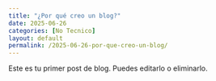 ```yaml
---
title: "¿Por qué creo un blog?"
date: 2025-06-26
categories: [No Tecnico]
layout: default
permalink: /2025-06-26-por-que-creo-un-blog/
---
```


Este es tu primer post de blog. Puedes editarlo o eliminarlo.
